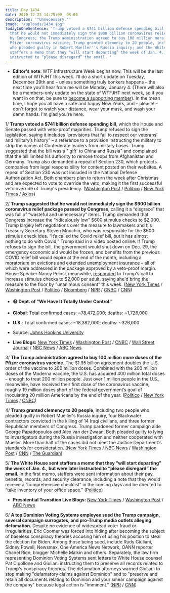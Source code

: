 ```yaml
---
title: Day 1434
date: 2020-12-23 14:25:00 -08:00
description: '"Unnecessary."'
image: "/uploads/1434.jpg"
todayInOneSentence: 'Trump vetoed a $741 billion defense spending bill; Trump suggested
  that he would not immediately sign the $900 billion coronavirus relief package passed
  by Congress; the Trump administration agreed to buy 100 million more doses of the
  Pfizer coronavirus vaccine; Trump granted clemency to 20 people, including two people
  who pleaded guilty in Robert Mueller''s Russia inquiry; and the White House sent
  staffers a memo that they “will start departing” the week of Jan. 4., but were later
  instructed to “please disregard” the email. '
---
```


* **Editor's note**: WTF Infrastructure Week begins now. This will be the last edition of WTFJHT this week. I'll do a short update on Tuesday, December 29th and – unless something truly bonkers happens – the next time you'll hear from me will be Monday, January 4. (There will also be a members-only update on the state of WTFJHT next week, so if you want in on that, be sure to [become a supporting member](https://whatthefuckjusthappenedtoday.com/membership/)). In the mean time, I hope you all have a safe and happy New Years, and – please! – don't forgot to watch your distance, wear your mask, and wash your damn hands. I'm glad you're here.

1/ **Trump vetoed a $741 billion defense spending bill**, which the House and Senate passed with veto-proof majorities. Trump refused to sign the legislation, saying it includes “provisions that fail to respect our veterans’ and military’s history” – a reference to a provision instructing the military to strip the names of Confederate leaders from military bases.  Trump suggested that the bill was a "'gift' to China and Russia" and complained that the bill limited his authority to remove troops from Afghanistan and Germany. Trump also demanded a repeal of Section 230, which protects companies from legal responsibility for content posted on their websites. A repeal of Section 230 was not included in the National Defense Authorization Act. Both chambers plan to return the week after Christmas and are expected to vote to override the veto, making it the first successful veto override of Trump's presidency. ([Washington Post](https://www.washingtonpost.com/national-security/trump-vetoes-defense-bill-ndaa/2020/12/23/ceedffaa-407f-11eb-8db8-395dedaaa036_story.html) / [Politico](https://www.politico.com/news/2020/12/23/trump-ndaa-veto-defense-bill-450286) / [New York Times](https://www.nytimes.com/2020/12/23/us/politics/trump-veto-defense-spending-bill.html) / [Axios](https://www.axios.com/trump-vetoes-defense-bill-ndaa-0efb8628-81ad-4dcc-9bec-3d0b79988dd8.html))

2/ **Trump suggested that he would not immediately sign the $900 billion coronavirus relief package passed by Congress**, calling it a “disgrace” that was full of “wasteful and unnecessary” items. Trump demanded that Congress increase the “ridiculously low” $600 stimulus checks to $2,000. Trump largely left negotiations over the measure to lawmakers and his Treasury Secretary Steven Mnuchin, who was responsible for the $600 stimulus check idea. “It’s called the Covid relief bill, but it has almost nothing to do with Covid,” Trump said in a video posted online. If Trump refuses to sign the bill, the government would shut down on Dec. 29, the emergency economic aid would be frozen, and benefits from the previous COVID relief bill would expire at the end of the month, including a moratorium on evictions and extended unemployment insurance – all of which were addressed in the package approved by a veto-proof margin. House Speaker Nancy Pelosi, meanwhile,  [responded](https://www.axios.com/pelosi-trump-congress-increase-stimulus-payments-63b3fa5c-a378-492a-ae43-f555064d5aa1.html) to Trump's call to increase stimulus checks to $2,000 per adult, saying she'd bring the measure to the floor by "unanimous consent" this week. ([New York Times](https://www.nytimes.com/2020/12/22/us/politics/trump-coronavirus-bill.html) / [Washington Post](https://www.washingtonpost.com/business/2020/12/22/trump-stimulus-video-bill/) / [Politico](https://www.politico.com/news/2020/12/22/trump-covid-stimulus-bill-450204) / [Bloomberg](https://www.bloomberg.com/news/articles/2020-12-23/trump-indicates-he-might-not-sign-congress-virus-relief-package?sref=MIBMEEoj) / [NPR](https://www.npr.org/2020/12/23/949578495/whats-at-stake-with-trumps-threat-covid-relief-and-a-government-shutdown) / [CNBC](https://www.cnbc.com/2020/12/22/trump-demands-congress-raise-second-stimulus-check-from-600-to-2000-under-new-covid-relief-bill.html) / [CNN](https://www.cnn.com/2020/12/22/politics/trump-coronavirus-relief-bill/index.html))

* #### 😷 Dept. of "We Have It Totally Under Control."

* **Global**: Total confirmed cases: \~78,472,000; deaths: \~1,726,000

* **U.S.**: Total confirmed cases: \~18,382,000; deaths: \~326,000

* Source: [Johns Hopkins University](https://coronavirus.jhu.edu/map.html)

* **Live Blogs:** [New York Times](https://www.nytimes.com/live/2020/12/23/world/covid-updates-coronavirus/) / [Washington Post](https://www.washingtonpost.com/nation/2020/12/23/coronavirus-covid-live-updates-us/) / [CNBC](https://www.cnbc.com/2020/12/23/covid-live-updates.html) / [Wall Street Journal](https://www.wsj.com/livecoverage/latest-updates/covid?mod=hp_theme_coronavirus-ribbon) / [NBC News](https://www.nbcnews.com/news/us-news/live-blog/2020-12-23-covid-live-updates-vaccine-news-n1252198) / [ABC News](https://abcnews.go.com/Health/coronavirus/live-updates/California-governor-quarantine-covid/?id=74837900)

3/ **The Trump administration agreed to buy 100 million more doses of the Pfizer coronavirus vaccine**. The $1.95 billion agreement doubles the U.S. order of the vaccine to 200 million doses. Combined with the 200 million doses of the Moderna vaccine, the U.S. has acquired 400 million total doses – enough to treat 200 million people. Just over 1 million people in the U.S., meanwhile, have received their first dose of the coronavirus vaccine, roughly 19 million doses short of the federal government’s goal of inoculating 20 million Americans by the end of the year. ([Politico](https://www.politico.com/news/2020/12/23/pfizer-biontech-supply-coronavirus-vaccine-450216) / [New York Times](https://www.nytimes.com/2020/12/22/us/politics/pfizer-vaccine-doses.html) / [CNBC](https://www.cnbc.com/2020/12/23/covid-vaccine-us-has-vaccinated-1-million-people-out-of-goal-of-20-million-for-december.html))

4/ **Trump granted clemency to 20 people**, including two people who pleaded guilty in Robert Mueller's Russia inquiry, four Blackwater contractors convicted in the killing of 14 Iraqi civilians, and three former Republican members of Congress. Trump pardoned former campaign aide George Papadopoulos and Alex van der Zwaan. Both pleaded guilty to lying to investigators during the Russia investigation and neither cooperated with Mueller. More than half of the cases did not meet the Justice Department's standards for consideration. ([New York Times](https://www.nytimes.com/2020/12/22/us/politics/trump-pardons.html) / [NBC News](https://www.nbcnews.com/politics/white-house/trump-pardons-george-papadopoulos-ex-gop-congressmen-n1252167) / [Washington Post](https://www.washingtonpost.com/politics/george-papadopoulos-trump-pardon/2020/12/22/822f038e-30f4-11eb-96c2-aac3f162215d_story.html) / [CNN](https://www.cnn.com/2020/12/22/politics/trump-pardons/index.html) / [The Guardian](https://www.theguardian.com/world/2020/dec/23/trump-pardons-blackwater-contractors-jailed-for-massacre-of-iraq-civilians))

5/ **The White House sent staffers a memo that they “will start departing” the week of Jan. 4., but were later instructed to “please disregard” the email**. In the first memo, staffers were sent information about their pay, benefits, records, and security clearance, including a note that they would receive a “comprehensive checklist” in the coming days and be directed to “take inventory of your office space.” ([Politico](https://www.politico.com/news/2020/12/23/trump-administration-departure-instructions-450224))

* **Presidential Transition Live Blogs:**  [New York Times](https://www.nytimes.com/live/2020/12/23/us/joe-biden-trump/) / [Washington Post](https://www.washingtonpost.com/politics/2020/12/23/joe-biden-trump-transition-live-updates/) / [ABC News](https://abcnews.go.com/Politics/live-updates/2020-election-results-transition/?id=74840775)

6/ **A top Dominion Voting Systems employee sued the Trump campaign, several campaign surrogates, and pro-Trump media outlets alleging defamation**. Despite no evidence of widespread voter fraud or irregularities, Eric Coomer was forced into hiding after becoming the subject of baseless conspiracy theories accusing him of using his position to steal the election for Biden. Among those being sued, include Rudy Giuliani, Sidney Powell, Newsmax, One America News Network, OANN reporter Chanel Rion, blogger Michelle Malkin and others. Separately, the law firm representing Dominion Voting Systems sent letters to White House counsel Pat Cipollone and Giuliani instructing them to preserve all records related to Trump's conspiracy theories. The defamation attorneys warned Giuliani to stop making "defamatory claims against Dominion" and to "preserve and retain all documents relating to Dominion and your smear campaign against the company" because legal action is "imminent." ([NPR](https://www.npr.org/2020/12/22/949294173/dominion-voting-systems-employee-sues-trump-campaign-and-allies-for-defamation) / [CNN](https://www.cnn.com/2020/12/23/politics/dominion-voting-trump-campaign-lawsuit-imminent/))